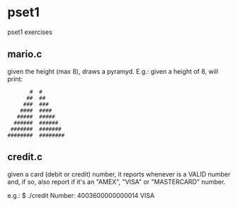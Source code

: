 # pset1
pset1 exercises

mario.c
------------
given the height (max 8), draws a pyramyd. E.g.: given a height of 8, will print:

           #  #
          ##  ##
         ###  ###
        ####  ####
       #####  #####
      ######  ######
     #######  #######
    ########  ########
    
    
credit.c
-----------

given a card (debit or credit) number, it reports whenever is a VALID number and, if so, also report if it's an "AMEX", "VISA" or "MASTERCARD" number.

e.g.: 
$ ./credit
Number: 4003600000000014
VISA

